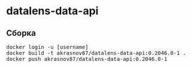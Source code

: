 # datalens-data-api

## Сборка
<pre>
docker login -u [username]
docker build -t akrasnov87/datalens-data-api:0.2046.0-1 .
docker push akrasnov87/datalens-data-api:0.2046.0-1
</pre>